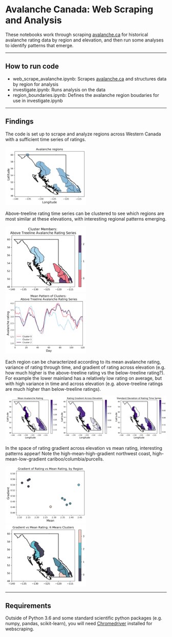 # Avalanche Canada: Web Scraping and Analysis

These notebooks work through scraping [avalanche.ca](https://avalanche.ca/map) for historical avalanche rating data by region and elevation, and then run some analyses to identify patterns that emerge.

___
## How to run code
* web_scrape_avalanche.ipynb: Scrapes [avalanche.ca](https://avalanche.ca/map) and structures data by region for analysis
* investigate.ipynb: Runs analysis on the data
* region_boundaries.ipynb: Defines the avalanche region boudaries for use in investigate.ipynb

___
## Findings

The code is set up to scrape and analyze regions across Western Canada with a sufficient time series of ratings.

<img src= "https://github.com/andersonsam/avalanche_canada/blob/main/Figures/regions.png" width=50% >

Above-treeline rating time series can be clustered to see which regions are most similar at these elevations, with interesting regional patterns emerging.

<img src= "https://github.com/andersonsam/avalanche_canada/blob/main/Figures/above_treeline_clusters_space.png" width=50% >

<img src= "https://github.com/andersonsam/avalanche_canada/blob/main/Figures/above_treeline_clusters_time.png" width=50% >

Each region can be characterized according to its mean avalanche rating, variance of rating through time, and gradient of rating across elevation (e.g. how much higher is the above-treeline rating vs the below-treeline rating?).  For example the lower mainland has a relatively low rating on average, but with high variance in time and across elevation (e.g. above-treeline ratings are much higher than below-treeline ratings).

<img src= "https://github.com/andersonsam/avalanche_canada/blob/main/Figures/region_characteristics.png" width=100% >

In the space of rating gradient across elevation vs mean rating, interesting patterns appear!  Note the high-mean-high-gradient northwest coast, high-mean-low-gradient cariboo/columbia/purcells.

<img src= "https://github.com/andersonsam/avalanche_canada/blob/main/Figures/gradient_vs_mean.png" width=50% >

<img src= "https://github.com/andersonsam/avalanche_canada/blob/main/Figures/gravient_vs_mean_clusters_space.png" width=50% >

___
## Requirements

Outside of Python 3.6 and some standard scientific python packages (e.g. numpy, pandas, scikit-learn), you will need [Chromedriver](https://chromedriver.chromium.org/) installed for webscraping.
